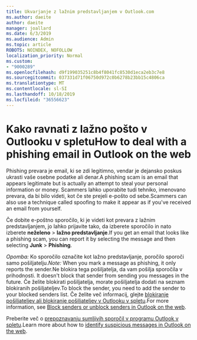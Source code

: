 ```yaml
---
title: Ukvarjanje z lažnim predstavljanjem v Outlook.com
ms.author: daeite
author: daeite
manager: joallard
ms.date: 6/3/2019
ms.audience: Admin
ms.topic: article
ROBOTS: NOINDEX, NOFOLLOW
localization_priority: Normal
ms.custom:
- "9000289"
ms.openlocfilehash: d9f199035251c8b4f8041fc8530d1eca2eb3c7e8
ms.sourcegitcommit: 037331d71f06750d972c0b6278b23bb15c4806ca
ms.translationtype: MT
ms.contentlocale: sl-SI
ms.lasthandoff: 10/18/2019
ms.locfileid: "36556623"
---
```

# <a name="how-to-deal-with-a-phishing-email-in-outlook-on-the-web"></a><span data-ttu-id="e641a-102">Kako ravnati z lažno pošto v Outlooku v spletu</span><span class="sxs-lookup"><span data-stu-id="e641a-102">How to deal with a phishing email in Outlook on the web</span></span>

<span data-ttu-id="e641a-103">Phishing prevara je email, ki se zdi legitimno, vendar je dejansko poskus ukrasti vaše osebne podatke ali denar.</span><span class="sxs-lookup"><span data-stu-id="e641a-103">A phishing scam is an email that appears legitimate but is actually an attempt to steal your personal information or money.</span></span> <span data-ttu-id="e641a-104">Scammers lahko uporabite tudi tehniko, imenovano prevara, da bi bilo videti, kot če ste prejeli e-pošto od sebe.</span><span class="sxs-lookup"><span data-stu-id="e641a-104">Scammers can also use a technique called spoofing to make it appear as if you've received an email from yourself.</span></span>

<span data-ttu-id="e641a-105">Če dobite e-poštno sporočilo, ki je videti kot prevara z lažnim predstavljanjem, jo lahko prijavite tako, da izberete sporočilo in nato izberete **neželeno** > **lažno predstavljanje**.</span><span class="sxs-lookup"><span data-stu-id="e641a-105">If you get an email that looks like a phishing scam, you can report it by selecting the message and then selecting **Junk** > **Phishing**.</span></span>

<span data-ttu-id="e641a-106">*Opomba:* Ko sporočilo označite kot lažno predstavljanje, poročilo sporoči samo pošiljatelju.</span><span class="sxs-lookup"><span data-stu-id="e641a-106">*Note:* When you mark a message as phishing, it only reports the sender.</span></span><span data-ttu-id="e641a-107">Ne blokira tega pošiljatelja, da vam pošilja sporočila v prihodnosti.</span><span class="sxs-lookup"><span data-stu-id="e641a-107"> It doesn't block that sender from sending you messages in the future.</span></span> <span data-ttu-id="e641a-108">Če želite blokirati pošiljatelja, morate pošiljatelja dodati na seznam blokiranih pošiljateljev.</span><span class="sxs-lookup"><span data-stu-id="e641a-108">To block the sender, you need to add the sender to your blocked senders list.</span></span> <span data-ttu-id="e641a-109">Če želite več informacij, glejte [blokiranje pošiljateljev ali blokiranje pošiljateljev v Outlooku v spletu](https://support.office.com/article/9bf812d4-6995-4d19-901a-76d6e26939b0).</span><span class="sxs-lookup"><span data-stu-id="e641a-109">For more information, see [Block senders or unblock senders in Outlook on the web](https://support.office.com/article/9bf812d4-6995-4d19-901a-76d6e26939b0).</span></span>

<span data-ttu-id="e641a-110">Preberite več o [prepoznavanju sumljivih sporočil v programu Outlook v spletu](https://support.office.com/article/3d44102b-6ce3-4f7c-a359-b623bec82206).</span><span class="sxs-lookup"><span data-stu-id="e641a-110">Learn more about how to [identify suspicious messages in Outlook on the web](https://support.office.com/article/3d44102b-6ce3-4f7c-a359-b623bec82206).</span></span>
